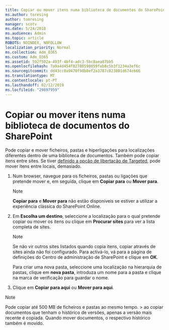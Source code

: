 ```yaml
---
title: Copiar ou mover itens numa biblioteca de documentos do SharePoint
ms.author: toresing
author: tomresing
manager: scotv
ms.date: 5/24/2018
ms.audience: Admin
ms.topic: article
ROBOTS: NOINDEX, NOFOLLOW
localization_priority: Normal
ms.collection: Adm_O365
ms.custom: Adm_O365
ms.assetid: 592f502a-493f-4bf4-adc3-5bc8aea87bb5
ms.openlocfilehash: 7a9a4d454f82788598059feb8c5b3f1234a3ef6c
ms.sourcegitcommit: dd43cc0a9470f98b8ef2a3787c823801d674c666
ms.translationtype: MT
ms.contentlocale: pt-PT
ms.lasthandoff: 02/12/2019
ms.locfileid: "29897959"
---
```

# <a name="copy-or-move-items-in-a-sharepoint-document-library"></a>Copiar ou mover itens numa biblioteca de documentos do SharePoint

Pode copiar e mover ficheiros, pastas e hiperligações para localizações diferentes dentro de uma biblioteca de documentos. Também pode copiar itens entre sites. Se tiver [definido a opção de libertação de Targeted](https://go.microsoft.com/fwlink/?linkid=622980), pode mover itens entre locais, demasiado.
  
1. Num browser, navegue para os ficheiros, pastas ou ligações que pretende mover e, em seguida, clique em **Copiar para** ou **Mover para**.
    
    > [!NOTE]
    > **Copiar para** e **Mover para** não estão disponíveis se estiver a utilizar a experiência clássica do SharePoint Online. 
  
2. Em **Escolha um destino**, seleccione a localização para o qual pretende copiar ou mover os itens ou clique em **Procurar sites** para ver a lista completa de sites. 
    
    > [!NOTE]
    > Se não vir outros sites listados quando copia itens, copiar através de sites ainda não foi configurado. Para activá-lo, vá para a página de definições do Centro de administração de SharePoint e clique em **OK**. 
  
    Para criar uma nova pasta, seleccione uma localização na hierarquia de pastas, clique em **nova pasta**, introduza um nome para a pasta e clique na marca de verificação para guardar o nome.
    
3. Clique em **Copiar para aqui** ou **Mover para aqui**.
    
> [!NOTE]
>  Pode copiar até 500 MB de ficheiros e pastas ao mesmo tempo. > ao copiar documentos que tenham o histórico de versões, apenas a versão mais recente é copiada. Quando mover documentos, o respectivo histórico também é movido. 
  

